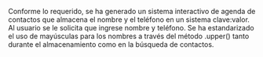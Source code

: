 Conforme lo requerido, se ha generado un sistema interactivo de agenda de contactos que almacena el nombre y el teléfono en un sistema clave:valor. Al usuario se le solicita que ingrese nombre y teléfono. Se ha estandarizado el uso de mayúsculas para los nombres a través del método .upper() tanto durante el almacenamiento como en la búsqueda de contactos.